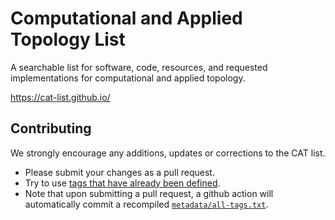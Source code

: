 # Computational and Applied Topology List

A searchable list for software, code, resources, and requested implementations for computational and applied topology.

https://cat-list.github.io/

## Contributing

We strongly encourage any additions, updates or corrections to the CAT list.

* Please submit your changes as a pull request.
* Try to use [tags that have already been defined](metadata/all-tags.txt).
* Note that upon submitting a pull request, a github action will automatically commit a recompiled [`metadata/all-tags.txt`](metadata/all-tags.txt).
